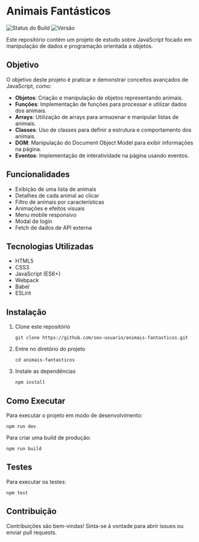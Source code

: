 # Animais Fantásticos

![Status do Build](https://img.shields.io/badge/build-passing-brightgreen)
![Versão](https://img.shields.io/badge/versão-1.0.0-blue)

Este repositório contém um projeto de estudo sobre JavaScript focado em manipulação de dados e programação orientada a objetos.

## Objetivo

O objetivo deste projeto é praticar e demonstrar conceitos avançados de JavaScript, como:

- **Objetos**: Criação e manipulação de objetos representando animais.
- **Funções**: Implementação de funções para processar e utilizar dados dos animais.
- **Arrays**: Utilização de arrays para armazenar e manipular listas de animais.
- **Classes**: Uso de classes para definir a estrutura e comportamento dos animais.
- **DOM**: Manipulação do Document Object Model para exibir informações na página.
- **Eventos**: Implementação de interatividade na página usando eventos.

## Funcionalidades

- Exibição de uma lista de animais
- Detalhes de cada animal ao clicar
- Filtro de animais por características
- Animações e efeitos visuais
- Menu mobile responsivo
- Modal de login
- Fetch de dados de API externa

## Tecnologias Utilizadas

- HTML5
- CSS3
- JavaScript (ES6+)
- Webpack
- Babel
- ESLint

## Instalação

1. Clone este repositório
   ```
   git clone https://github.com/seu-usuario/animais-fantasticos.git
   ```
2. Entre no diretório do projeto
   ```
   cd animais-fantasticos
   ```
3. Instale as dependências
   ```
   npm install
   ```

## Como Executar

Para executar o projeto em modo de desenvolvimento:

```
npm run dev
```

Para criar uma build de produção:

```
npm run build
```

## Testes

Para executar os testes:

```
npm test
```

## Contribuição

Contribuições são bem-vindas! Sinta-se à vontade para abrir issues ou enviar pull requests.